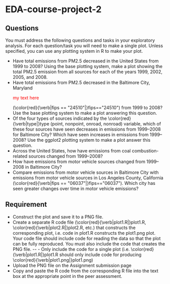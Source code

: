 # EDA-course-project-2

## Questions
You must address the following questions and tasks in your exploratory analysis. For each question/task you will need to make a single plot. Unless specified, you can use any plotting system in R to make your plot.

- Have total emissions from PM2.5 decreased in the United States from 1999 to 2008? Using the base plotting system, make a plot showing the total PM2.5 emission from all sources for each of the years 1999, 2002, 2005, and 2008.
- Have total emissions from PM2.5 decreased in the Baltimore City, Maryland <p style="color:red">my text here</p> (\color{red}{\verb|fips == "24510"|}fips=="24510") from 1999 to 2008? Use the base plotting system to make a plot answering this question.
- Of the four types of sources indicated by the \color{red}{\verb|type|}type (point, nonpoint, onroad, nonroad) variable, which of these four sources have seen decreases in emissions from 1999–2008 for Baltimore City? Which have seen increases in emissions from 1999–2008? Use the ggplot2 plotting system to make a plot answer this question.
- Across the United States, how have emissions from coal combustion-related sources changed from 1999–2008?
- How have emissions from motor vehicle sources changed from 1999–2008 in Baltimore City?
- Compare emissions from motor vehicle sources in Baltimore City with emissions from motor vehicle sources in Los Angeles County, California (\color{red}{\verb|fips == "06037"|}fips=="06037"). Which city has seen greater changes over time in motor vehicle emissions?

## Requirement

- Construct the plot and save it to a PNG file.
- Create a separate R code file (\color{red}{\verb|plot1.R|}plot1.R, \color{red}{\verb|plot2.R|}plot2.R, etc.) that constructs the corresponding plot, i.e. code in plot1.R constructs the plot1.png plot. Your code file should include code for reading the data so that the plot can be fully reproduced. You must also include the code that creates the PNG file. -- - Only include the code for a single plot (i.e. \color{red}{\verb|plot1.R|}plot1.R should only include code for producing \color{red}{\verb|plot1.png|}plot1.png)
- Upload the PNG file on the Assignment submission page
- Copy and paste the R code from the corresponding R file into the text box at the appropriate point in the peer assessment.
